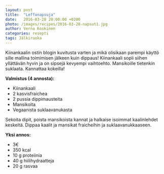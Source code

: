 ```yaml
---
layout: post
title:  "Leffanapsuja"
date:   2016-03-28 20:00:00 +0200
photo: /images/recipes/2016-03-28-napsut1.jpg
author: Verna Koskinen
categories: resepti
tags: Jälkiruoka
---
```


Kiinankaalin ostin blogin kuvitusta varten ja mikä olisikaan parempi käyttö sille mallina toimimisen jälkeen kuin dippaus! Kiinankaali sopii siihen yllättävän hyvin ja on sipsejä kevyempi vaihtoehto. Mansikoille tietenkin suklaata. Kannattaa kokeilla!

**Valmistus (4 annosta):**

- Kiinankaali
- 2 kasvisfraichea
- 2 pussia dippimausteita
- Mansikoita
- Vegaanista suklaavanukasta

Sekoita dipit, poista mansikoista kannat ja halkaise isoimmat kaalinlehdet keskeltä. Dippaa kaalit ja mansikat fraicheihin ja suklaavanukkaaseen.

**Yksi annos:**

- 3€
- 350 kcal
- 10 g proteiinia
- 40 g hiilihydraatteja
- 20 g rasvaa
